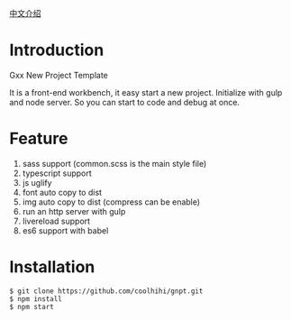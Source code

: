 [中文介绍](https://github.com/coolhihi/gnpt/blob/master/README.zh-cn.md)

# Introduction

Gxx New Project Template

It is a front-end workbench, it easy start a new project. Initialize with gulp and node server. So you can start to code and debug at once.

# Feature

1. sass support (common.scss is the main style file)
2. typescript support
3. js uglify
4. font auto copy to dist
5. img auto copy to dist (compress can be enable)
6. run an http server with gulp
7. livereload support
8. es6 support with babel

# Installation

    $ git clone https://github.com/coolhihi/gnpt.git
    $ npm install
    $ npm start